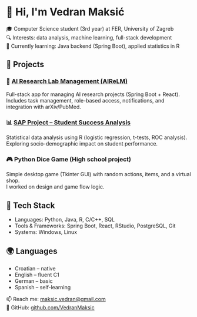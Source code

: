 # 👋 Hi, I'm Vedran Maksić

🎓 Computer Science student (3rd year) at FER, University of Zagreb  
🔍 Interests: data analysis, machine learning, full-stack development  
🌱 Currently learning: Java backend (Spring Boot), applied statistics in R

## 🚀 Projects

### 🔬 [AI Research Lab Management (AIReLM)](https://github.com/VedranMaksic/airelm)
Full-stack app for managing AI research projects (Spring Boot + React).  
Includes task management, role-based access, notifications, and integration with arXiv/PubMed.

### 📊 [SAP Project – Student Success Analysis](https://github.com/VedranMaksic/sap-analiza)
Statistical data analysis using R (logistic regression, t-tests, ROC analysis).  
Exploring socio-demographic impact on student performance.

### 🎮 Python Dice Game (High school project)
Simple desktop game (Tkinter GUI) with random actions, items, and a virtual shop.  
I worked on design and game flow logic.

## 🧠 Tech Stack

- Languages: Python, Java, R, C/C++, SQL
- Tools & Frameworks: Spring Boot, React, RStudio, PostgreSQL, Git
- Systems: Windows, Linux 

## 🌍 Languages

- Croatian – native  
- English – fluent C1 
- German – basic  
- Spanish – self-learning  

📫 Reach me: maksic.vedran@gmail.com  
🔗 GitHub: [github.com/VedranMaksic](https://github.com/VedranMaksic)


<!--
**VedranMaksic/VedranMaksic** is a ✨ _special_ ✨ repository because its `README.md` (this file) appears on your GitHub profile.

Here are some ideas to get you started:

- 🔭 I’m currently working on ...
- 🌱 I’m currently learning ...
- 👯 I’m looking to collaborate on ...
- 🤔 I’m looking for help with ...
- 💬 Ask me about ...
- 📫 How to reach me: ...
- 😄 Pronouns: ...
- ⚡ Fun fact: ...
-->
